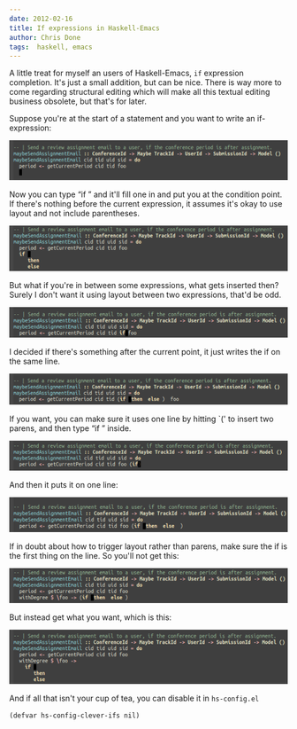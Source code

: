 ```yaml
---
date: 2012-02-16
title: If expressions in Haskell-Emacs
author: Chris Done
tags:  haskell, emacs
---
```


A little treat for myself an users of Haskell-Emacs, `if` expression
completion. It's just a small addition, but can be nice. There is way
more to come regarding structural editing which will make all this
textual editing business obsolete, but that's for later.

Suppose you're at the start of a statement and you want to write an if-expression:

<p><img src="/images/if1.png"/></p>

Now you can type “if ” and it'll fill one in and put you at the
condition point. If there's nothing before the current expression, it
assumes it's okay to use layout and not include parentheses.

<p><img src="/images/if2.png"/></p>

But what if you're in between some expressions, what gets inserted
then? Surely I don't want it using layout between two expressions,
that'd be odd.

<p><img src="/images/if3.png"/></p>

I decided if there's something after the current point, it just writes
the if on the same line.

<p><img src="/images/if4.png"/></p>

If you want, you can make sure it uses one line by
hitting `(' to insert two parens, and then type “if ” inside.

<p><img src="/images/if6.png"/></p>

And then it puts it on one line:

<p><img src="/images/if7.png"/></p>

If in doubt about how to trigger layout rather than parens, make sure
the if is the first thing on the line. So you'll not get this:

<p><img src="/images/if8.png"/></p>

But instead get what you want, which is this:

<p><img src="/images/if9.png"/></p>

And if all that isn't your cup of tea, you can disable it in `hs-config.el`

    (defvar hs-config-clever-ifs nil)
